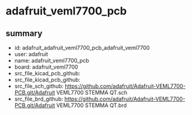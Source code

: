 # adafruit_veml7700_pcb
 
## summary 
* id: adafruit_adafruit_veml7700_pcb_adafruit_veml7700
* user: adafruit
* name: adafruit_veml7700_pcb
* board: adafruit_veml7700
* src_file_kicad_pcb_github: 
* src_file_kicad_pcb_github: 
* src_file_sch_github: https://github.com/adafruit/Adafruit-VEML7700-PCB.git/Adafruit VEML7700 STEMMA QT.sch
* src_file_brd_github: https://github.com/adafruit/Adafruit-VEML7700-PCB.git/Adafruit VEML7700 STEMMA QT.brd



